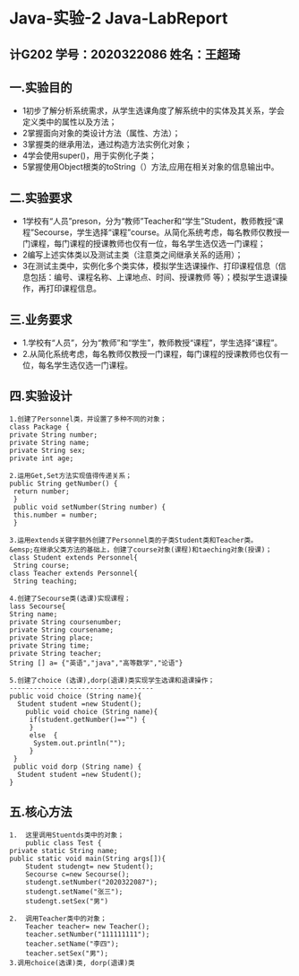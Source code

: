 # Java-实验-2 Java-LabReport
## 计G202  学号：2020322086   姓名：王超琦 
## 一.实验目的
- 1初步了解分析系统需求，从学生选课角度了解系统中的实体及其关系，学会定义类中的属性以及方法；
- 2掌握面向对象的类设计方法（属性、方法）；
- 3掌握类的继承用法，通过构造方法实例化对象；
- 4学会使用super()，用于实例化子类；
- 5掌握使用Object根类的toString（）方法,应用在相关对象的信息输出中。
## 二.实验要求
- 1学校有“人员”preson，分为“教师”Teacher和“学生”Student，教师教授“课程”Secourse，学生选择“课程”course。从简化系统考虑，每名教师仅教授一门课程，每门课程的授课教师也仅有一位，每名学生选仅选一门课程；
- 2编写上述实体类以及测试主类（注意类之间继承关系的适用）；
- 3在测试主类中，实例化多个类实体，模拟学生选课操作、打印课程信息（信息包括：编号、课程名称、上课地点、时间、授课教师 等）；模拟学生退课操作，再打印课程信息。

## 三.业务要求  
- 1.学校有“人员”，分为“教师”和“学生”，教师教授“课程”，学生选择“课程”。    
- 2.从简化系统考虑，每名教师仅教授一门课程，每门课程的授课教师也仅有一位，每名学生选仅选一门课程。

## 四.实验设计

    1.创建了Personnel类，并设置了多种不同的对象；
    class Package { 
    private String number; 
    private String name; 
    private String sex; 
    private int age;

    2.运用Get,Set方法实现值得传递关系； 
    public String getNumber() { 
     return number; 
     } 
     public void setNumber(String number) { 
     this.number = number; 
     } 

    3.运用extends关键字额外创建了Personnel类的子类Student类和Teacher类。  
    &emsp;在继承父类方法的基础上，创建了course对象(课程)和taeching对象(授课)；
    class Student extends Personnel{ 
     String course; 
    class Teacher extends Personnel{ 
     String teaching;

    4.创建了Secourse类(选课)实现课程；
    lass Secourse{ 
    String name; 
    private String coursenumber; 
    private String coursename; 
    private String place; 
    private String time; 
    private String teacher; 
    String [] a= {"英语","java","高等数学","论语"}

    5.创建了choice (选课),dorp(退课)类实现学生选课和退课操作；
    ------------------------------------
    public void choice (String name){
      Student student =new Student();
        public void choice (String name){
         if(student.getNumber()=="") {
         }
         else  {
          System.out.println("");
         }
     }
     public void dorp (String name) {
      Student student =new Student(); 
    }

## 五.核心方法  
    1.  这里调用Stuentds类中的对象；
        public class Test {
	private static String name; 
	public static void main(String args[]){ 
		Student studengt= new Student(); 
		Secourse c=new Secourse(); 
		studengt.setNumber("2020322087"); 
		studengt.setName("张三"); 
		studengt.setSex("男") 

    2.  调用Teacher类中的对象；
        Teacher teacher= new Teacher(); 
		teacher.setNumber("111111111"); 
		teacher.setName("李四"); 
		teacher.setSex("男");
    3.调用choice(选课)类, dorp(退课)类
